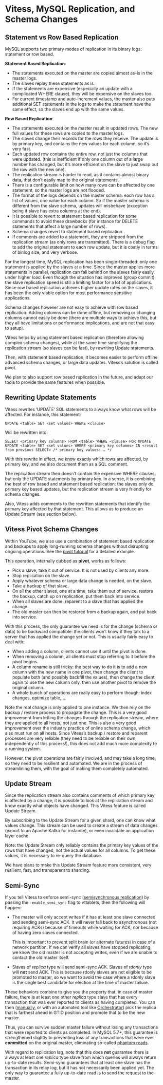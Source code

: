 # Vitess, MySQL Replication, and Schema Changes

## Statement vs Row Based Replication

MySQL supports two primary modes of replication in its binary logs: statement or
row based.

**Statement Based Replication**:

* The statements executed on the master are copied almost as-is in the master
  logs.
* The slaves replay these statements as is.
* If the statements are expensive (especially an update with a complicated WHERE
  clause), they will be expensive on the slaves too.
* For current timestamp and auto-increment values, the master also puts
  additional SET statements in the logs to make the statement have the same
  effect, so the slaves end up with the same values.

**Row Based Replication**:

* The statements executed on the master result in updated rows. The new full
  values for these rows are copied to the master logs.
* The slaves change their records for the rows they receive. The update is by
  primary key, and contains the new values for each column, so it’s very fast.
* Each updated row contains the entire row, not just the columns that were
  updated. (this is inefficient if only one column out of a large number has
  changed, but it’s more efficient on the slave to just swap out the row with
  the new one).
* The replication stream is harder to read, as it contains almost binary data,
  that don’t easily map to the original statements.
* There is a configurable limit on how many rows can be affected by one
  statement, so the master logs are not flooded.
* The format of the logs depends on the master schema: each row has a list of
  values, one value for each column. So if the master schema is different from
  the slave schema, updates will misbehave (exception being if slave has extra
  columns at the end).
* It is possible to revert to statement based replication for some commands to
  avoid these drawbacks (for instance for DELETE statements that affect a large
  number of rows).
* Schema changes revert to statement based replication.
* If comments are added to a statement, they are stripped from the
  replication stream (as only rows are transmitted). There is a debug flag to
  add the original statement to each row update, but it is costly in terms of
  binlog size, and very verbose.

For the longest time, MySQL replication has been single-threaded: only one
statement is applied by the slaves at a time. Since the master applies more
statements in parallel, replication can fall behind on the slaves fairly easily,
under higher load. Even though the situation has improved (group commit), the
slave replication speed is still a limiting factor for a lot of
applications. Since row based replication achieves higher update rates on the
slaves, it has been the only viable option for most performance sensitive
applications.

Schema changes however are not easy to achieve with row based
replication. Adding columns can be done offline, but removing or changing
columns cannot easily be done (there are multiple ways to achieve this, but they
all have limitations or performance implications, and are not that easy to
setup).

Vitess helps by using statement based replication (therefore allowing complex
schema changes), while at the same time simplifying the replication stream (so
slaves can be fast), by rewriting Update statements.

Then, with statement based replication, it becomes easier to perform offline
advanced schema changes, or large data updates. Vitess’s solution is called
pivot.

We plan to also support row based replication in the future, and adapt our tools
to provide the same features when possible.

## Rewriting Update Statements

Vitess rewrites ‘UPDATE’ SQL statements to always know what rows will be
affected. For instance, this statement:

```
UPDATE <table> SET <set values> WHERE <clause>
```

Will be rewritten into:

```
SELECT <primary key columns> FROM <table> WHERE <clause> FOR UPDATE
UPDATE <table> SET <set values> WHERE <primary key columns> IN <result from previous SELECT> /* primary key values: … */
```

With this rewrite in effect, we know exactly which rows are affected, by primary
key, and we also document them as a SQL comment.

The replication stream then doesn’t contain the expensive WHERE clauses, but
only the UPDATE statements by primary key. In a sense, it is combining the best
of row based and statement based replication: the slaves only do primary key
based updates, but the replication stream is very friendly for schema changes.

Also, Vitess adds comments to the rewritten statements that identify the primary
key affected by that statement. This allows us to produce an Update Stream (see
section below).

## Vitess Pivot Schema Changes

Within YouTube, we also use a combination of statement based replication and
backups to apply long-running schema changes without disrupting ongoing
operations. See the [pivot tutorial](/user-guide/pivot-schema-changes.html)
for a detailed example.

This operation, internally dubbed as **pivot**, works as follows:

* Pick a slave, take it out of service. It is not used by clients any more.
* Stop replication on the slave.
* Apply whatever schema or large data change is needed, on the slave.
* Take a backup of that slave.
* On all the other slaves, one at a time, take them out of service, restore the
  backup, catch up on replication, put them back into service.
* When all slaves are done, reparent to a slave that has applied the change.
* The old master can then be restored from a backup again, and put back into
  service.

With this process, the only guarantee we need is for the change (schema or data)
to be backward compatible: the clients won’t know if they talk to a server
that has applied the change yet or not. This is usually fairly easy to deal
with:

* When adding a column, clients cannot use it until the pivot is done.
* When removing a column, all clients must stop referring to it before the
  pivot begins.
* A column rename is still tricky: the best way to do it is to add a new column
  with the new name in one pivot, then change the client to populate both (and
  possibly backfill the values), then change the client again to use the new
  column only, then use another pivot to remove the original column.
* A whole bunch of operations are really easy to perform though: index changes,
  optimize table, …

Note the real change is only applied to one instance. We then rely on the backup
/ restore process to propagate the change. This is a very good improvement from
letting the changes through the replication stream, where they are applied to
all hosts, not just one. This is also a very good improvement over the industry
practice of online schema change, which also must run on all hosts.
Since Vitess’s backup / restore and reparent processes
are very reliable (they need to be reliable on their own, independently of this
process!), this does not add much more complexity to a running system.

However, the pivot operations are fairly involved, and may take a long time, so
they need to be resilient and automated. We are in the process of streamlining
them, with the goal of making them completely automated.

## Update Stream

Since the replication stream also contains comments of which primary key is
affected by a change, it is possible to look at the replication stream and know
exactly what objects have changed. This Vitess feature is called Update Stream.

By subscribing to the Update Stream for a given shard, one can know what values
change. This stream can be used to create a stream of data changes (export to an
Apache Kafka for instance), or even invalidate an application layer cache.

Note: the Update Stream only reliably contains the primary key values of the
rows that have changed, not the actual values for all columns. To get these
values, it is necessary to re-query the database.

We have plans to make this Update Stream feature more consistent, very
resilient, fast, and transparent to sharding.

## Semi-Sync

If you tell Vitess to enforce semi-sync
([semisynchronous replication](https://dev.mysql.com/doc/refman/5.7/en/replication-semisync.html))
by passing the `-enable_semi_sync` flag to vttablets,
then the following will happen:

*   The master will only accept writes if it has at least one slave connected
    and sending semi-sync ACK. It will never fall back to asynchronous
    (not requiring ACKs) because of timeouts while waiting for ACK, nor because
    of having zero slaves connected.

    This is important to prevent split brain (or alternate futures) in case of a
    network partition. If we can verify all slaves have stopped replicating,
    we know the old master is not accepting writes, even if we are unable to
    contact the old master itself.

*   Slaves of *replica* type will send semi-sync ACK. Slaves of *rdonly* type will
    **not** send ACK. This is because rdonly slaves are not eligible to be
    promoted to master, so we want to avoid the case where a rdonly slave is the
    single best candidate for election at the time of master failure.

These behaviors combine to give you the property that, in case of master
failure, there is at least one other *replica* type slave that has every
transaction that was ever reported to clients as having completed.
You can then ([manually](http://vitess.io/reference/vtctl.html#emergencyreparentshard),
or with an automated tool like [Orchestrator](https://github.com/outbrain/orchestrator))
pick the replica that is farthest ahead in GTID position and promote that to be
the new master.

Thus, you can survive sudden master failure without losing any transactions that
were reported to clients as completed. In MySQL 5.7+, this guarantee is
strengthened slightly to preventing loss of any transactions that were ever
**committed** on the original master, eliminating so-called
[phantom reads](http://bugs.mysql.com/bug.php?id=62174).

With regard to replication lag, note that this does **not** guarantee there is
always at least one *replica* type slave from which queries will always return
up-to-date results. Semi-sync guarantees that at least one slave has the
transaction in its relay log, but it has not necessarily been applied yet.
The only way to guarantee a fully up-to-date read is to send the request to the
master.
